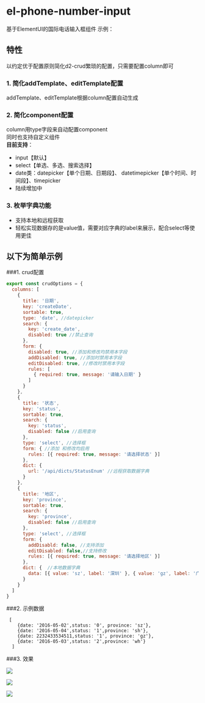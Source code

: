 # el-phone-number-input
基于ElementUI的国际电话输入框组件
示例：

## 特性
以约定优于配置原则简化d2-crud繁琐的配置，只需要配置column即可      
### 1. 简化addTemplate、editTemplate配置 

addTemplate、editTemplate根据column配置自动生成

### 2. 简化component配置   

column用type字段来自动配置component    
同时也支持自定义组件    
**目前支持**：   
 * input【默认】   
 * select【单选、多选、搜索选择】   
 * date类：datepicker【单个日期、日期段】、 datetimepicker【单个时间、时间段】、timepicker
 * 陆续增加中   

### 3. 枚举字典功能  

* 支持本地和远程获取
* 轻松实现数据存的是value值，需要对应字典的label来展示，配合select等使用更佳

## 以下为简单示例
###1. crud配置
```javascript
export const crudOptions = {
  columns: [
    {
      title: '日期',
      key: 'createDate',
      sortable: true,
      type: 'date', //datepicker
      search: {
        key: 'create_date',
        disabled: true //禁止查询
      },
      form: {
        disabled: true, //添加和修改均禁用本字段
        addDisabled: true, //添加时禁用本字段
        editDisabled: true, //修改时禁用本字段
        rules: [
          { required: true, message: '请输入日期' }
        ]
      }
    },
    {
      title: '状态',
      key: 'status',
      sortable: true,
      search: {
        key: 'status',
        disabled: false //启用查询
      },
      type: 'select', //选择框
      form: { //添加 和修改均启用
        rules: [{ required: true, message: '请选择状态' }]
      },
      dict: {
        url: '/api/dicts/StatusEnum' //远程获取数据字典
      }
    },
    {
      title: '地区', 
      key: 'province', 
      sortable: true,
      search: {
        key: 'province',
        disabled: false //启用查询
      },
      type: 'select', //选择框
      form: {
        addDisabld: false, //支持添加
        editDisabled: false,//支持修改
        rules: [{ required: true, message: '请选择地区' }]
      },
      dict: {  //本地数据字典
        data: [{ value: 'sz', label: '深圳' }, { value: 'gz', label: '广州' }, { value: 'wh', label: '武汉' }, { value: 'sh', label: '上海' }]
      }
    }
  ]
}
``` 
###2. 示例数据
```
 [
    {date: '2016-05-02',status: '0', province: 'sz'},
    {date: '2016-05-04',status: '1',province: 'sh'},
    {date: 2232433534511,status: '1', province: 'gz'},
    {date: '2016-05-03',status: '2',province: 'wh'}
  ]
```
###3. 效果

![](https://raw.githubusercontent.com/greper/d2-crud-plus/master/doc/image/example-list.png)

![](https://raw.githubusercontent.com/greper/d2-crud-plus/master/doc/image/example-add.png)

![](https://raw.githubusercontent.com/greper/d2-crud-plus/master/doc/image/example-edit.png)


